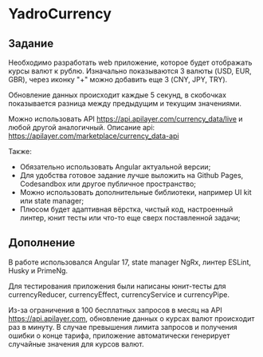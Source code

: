 # YadroCurrency

## Задание

Необходимо разработать web приложение, которое
будет отображать курсы валют к рублю.
Изначально показываются 3 валюты (USD, EUR, GBR),
через иконку "+" можно добавить еще 3 (CNY, JPY,
TRY).

Обновление данных происходит каждые 5 секунд, в
скобочках показывается разница между предыдущим
и текущим значениями.

Можно использовать API
https://api.apilayer.com/currency_data/live и любой
другой аналогичный.
Описание api:
https://apilayer.com/marketplace/currency_data-api

Также:
- Обязательно использовать Angular актуальной версии;
- Для удобства готовое задание лучше выложить на Github Pages, Codesandbox или
другое публичное пространство;
- Можно использовать дополнительные библиотеки,
например UI kit или state manager;
- Плюсом будет адаптивная вёрстка, чистый код, настроенный линтер, юнит тесты
или что-то еще сверх поставленной задачи;

## Дополнение

В работе использовался Angular 17, state manager NgRx, линтер ESLint, Husky и PrimeNg.

Для тестирования приложения были написаны юнит-тесты для currencyReducer, currencyEffect, currencyService и currencyPipe.

Из-за ограничения в 100 бесплатных запросов в месяц на API https://api.apilayer.com,
обновление данных о курсах валют происходит раз в минуту.
В случае превышения лимита запросов и получения ошибки о конце тарифа,
приложение автоматически генерирует случайные значения для курсов валют.

